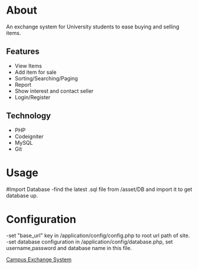 # About
An exchange system for University students to ease buying and selling items.
## Features
- View Items
- Add item for sale
- Sorting/Searching/Paging
- Report
- Show interest and contact seller
- Login/Register

## Technology
- PHP
- Codeigniter
- MySQL
- Git


# Usage
#Import Database
-find the latest .sql file from /asset/DB and import it to get database up.

# Configuration
-set "base_url" key in /application/config/config.php to root url path of site.
-set database configuration in /application/config/database.php, set username,password and database name in this file.

[Campus Exchange System](https://campus-exchange-system.000webhostapp.com)
